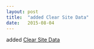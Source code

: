 ```yaml
---
layout: post
title:  "added Clear Site Data"
date:   2015-08-04
---
```


added <a href="http://www.w3.org/TR/clear-site-data/">Clear Site Data</a>